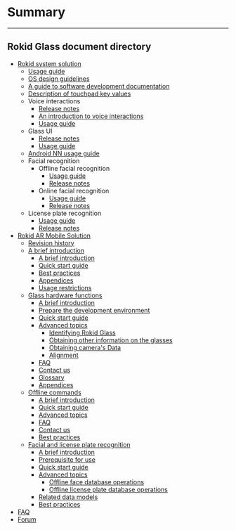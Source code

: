 # Summary
---------

Rokid Glass document directory
---------
* [Rokid system solution](README.md)
    * [Usage guide](howtouse.md)
    * [OS design guidelines](5-design/index.md)
    * [A guide to software development documentation](README.md)
    * [Description of touchpad key values](1-system/index.md)
    * Voice interactions
        - [Release notes](2-sdk/3-voice-sdk/InstructSdk/ReleaseNotes.md)
        - [An introduction to voice interactions](2-sdk/3-voice-sdk/AccessibilityInstruct.md)
        - [Usage guide](2-sdk/3-voice-sdk/InstructSdk/InstructSdk.md)
    * Glass UI
        - [Release notes](2-sdk/5-ui-sdk/ReleaseNotes.md)
        - [Usage guide](2-sdk/5-ui-sdk/index.md)
    * [Android NN usage guide](8-androidnn/index.md)
    * Facial recognition
        - Offline facial recognition
            - [Usage guide](2-sdk/1-face-sdk/index.md)
            - [Release notes](2-sdk/1-face-sdk/ReleaseNotes.md)
        - Online facial recognition
            - [Usage guide](2-sdk/1-face-online-sdk/index.md)
            - [Release notes](2-sdk/1-face-online-sdk/ReleaseNotes.md)
    * License plate recognition
        - [Usage guide](2-sdk/2-lpr-sdk/index.md)
        - [Release notes](2-sdk/2-lpr-sdk/ReleaseNotes.md)
* [Rokid AR Mobile Solution](7-glassmobile/res/mobile_glass/introduction.md)
    * [Revision history](7-glassmobile/res/mobile_glass/ChangeLog.md)
    * [A brief introduction](7-glassmobile/res/mobile_glass/introduction.md)
        * [A brief introduction](7-glassmobile/res/mobile_glass/introduction.md#a-brief-introduction)
        * [Quick start guide](7-glassmobile/res/mobile_glass/introduction.md#quick-start-guide)
        * [Best practices](7-glassmobile/res/mobile_glass/introduction.md#best-practice)
        * [Appendices](7-glassmobile/res/mobile_glass/introduction.md#appendices)
        * [Usage restrictions](7-glassmobile/res/mobile_glass/introduction.md#usage-restrictions)
    * [Glass hardware functions](7-glassmobile/res/mobile_glass/glass_hardware.md)
        * [A brief introduction](7-glassmobile/res/mobile_glass/glass_hardware.md#a-brief-introduction)
        * [Prepare the development environment](7-glassmobile/res/mobile_glass/glass_hardware.md#prepare-the-development-environment)
        * [Quick start guide](7-glassmobile/res/mobile_glass/glass_hardware.md#quick-start-guide)
        * [Advanced topics](7-glassmobile/res/mobile_glass/glass_hardware.md#advanced-topics)
            * [Identifying Rokid Glass](7-glassmobile/res/mobile_glass/glass_hardware.md#how-to-identify-a-usb-device-as-rokid-glass)
            * [Obtaining other information on the glasses](7-glassmobile/res/mobile_glass/glass_hardware.md#obtaining-other-information-on-the-glasses)
            * [Obtaining camera's Data](7-glassmobile/res/mobile_glass/glass_hardware.md#obtaining-cameras-data)
            * [Alignment](7-glassmobile/res/mobile_glass/glass_hardware.md#alignment)
        * [FAQ](7-glassmobile/res/mobile_glass/glass_hardware.md#faq)
        * [Contact us](7-glassmobile/res/mobile_glass/glass_hardware.md#contact-us)
        * [Glossary](7-glassmobile/res/mobile_glass/glass_hardware.md#glossary)
        * [Appendices](7-glassmobile/res/mobile_glass/glass_hardware.md#appendices)
    * [Offline commands](7-glassmobile/res/mobile_glass/offline_command.md)
        * [A brief introduction](7-glassmobile/res/mobile_glass/offline_command.md#a-brief-introduction)
        * [Quick start guide](7-glassmobile/res/mobile_glass/offline_command.md#quick-start-guide)
        * [Advanced topics](7-glassmobile/res/mobile_glass/offline_command.md#advanced-topics)
        * [FAQ](7-glassmobile/res/mobile_glass/offline_command.md#faq)
        * [Contact us](7-glassmobile/res/mobile_glass/offline_command.md#contact-us)
        * [Best practices](7-glassmobile/res/mobile_glass/offline_command.md#best-practice)
    * [Facial and license plate recognition](7-glassmobile/res/mobile_glass/glass_recog_sdk.md)
        * [A brief introduction](7-glassmobile/res/mobile_glass/glass_recog_sdk.md#a-brief-introduction)
        * [Prerequisite for use](7-glassmobile/res/mobile_glass/glass_recog_sdk.md#prerequisite-for-use)
        * [Quick start guide](7-glassmobile/res/mobile_glass/glass_recog_sdk.md#quick-start-guide)
        * [Advanced topics](7-glassmobile/res/mobile_glass/glass_recog_sdk.md#advanced-topics)
            * [Offline face database operations](7-glassmobile/res/mobile_glass/glass_recog_sdk.md#offline-face-database-operations)
            * [Offline license plate database operations](7-glassmobile/res/mobile_glass/glass_recog_sdk.md#offline-license-plate-database-operations)
        * [Related data models](7-glassmobile/res/mobile_glass/glass_recog_sdk.md#related-data-models)
        * [Best practices](7-glassmobile/res/mobile_glass/glass_recog_sdk.md#best-practice)
* [FAQ](0-faq/index.md)
* [Forum](6-forum/index.md)



